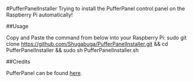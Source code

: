 #PufferPanelInstaller
Trying to install the PufferPanel control panel on the Raspberry Pi automatically!

##Usage

Copy and Paste the command from below into your Raspberry Pi: sudo git clone https://github.com/Shugabuga/PufferPanelInstaller.git && cd PufferPanelInstaller && sudo sh PufferPanelInstaller.sh

##Credits

PufferPanel can be found [here](https://github.com/PufferPanel/PufferPanel).
